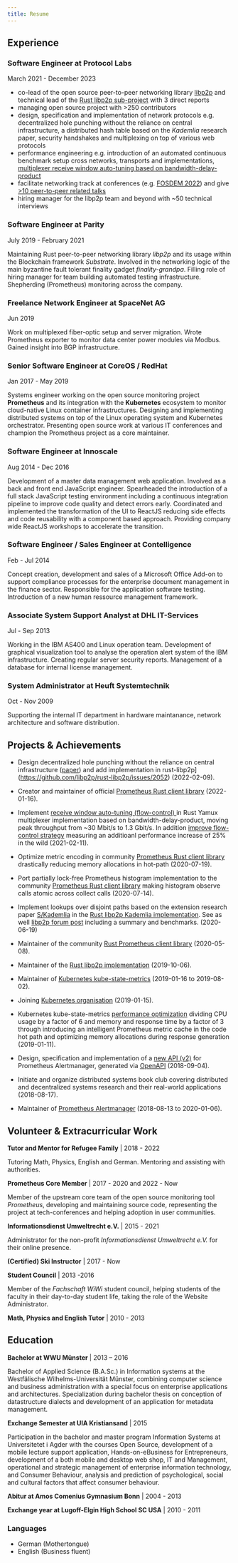 ```yaml
---
title: Resume
---
```



## Experience

### Software Engineer at Protocol Labs

March 2021 - December 2023

- co-lead of the open source peer-to-peer networking library
  [libp2p](https://libp2p.io/) and technical lead of the [Rust libp2p
  sub-project](https://github.com/libp2p/rust-libp2p/) with 3 direct reports
- managing open source project with >250 contributors
- design, specification and implementation of network protocols e.g.
  decentralized hole punching without the reliance on central infrastructure, a
  distributed hash table based on the _Kademlia_ research paper, security
  handshakes and multiplexing on top of various web protocols
- performance engineering e.g. introduction of an automated continuous benchmark setup cross
  networks, transports and implementations, [multiplexer receive window
  auto-tuning based on bandwidth-delay-product](https://github.com/libp2p/rust-yamux/pull/176)
- facilitate networking track at conferences (e.g. [FOSDEM
  2022](https://archive.fosdem.org/2022/schedule/track/network/)) and give [>10
  peer-to-peer related talks](https://max-inden.de/tags/talk/)
- hiring manager for the libp2p team and beyond with ~50 technical interviews

### Software Engineer at Parity

July 2019 - February 2021

Maintaining Rust peer-to-peer networking library *libp2p* and its usage within
the Blockchain framework *Substrate*. Involved in the networking logic of the main
byzantine fault tolerant finality gadget *finality-grandpa*. Filling role of
hiring manager for team building automated testing infrastructure. Shepherding
(Prometheus) monitoring across the company.


### Freelance Network Engineer at SpaceNet AG

Jun 2019

Work on multiplexed fiber-optic setup and server migration. Wrote Prometheus
exporter to monitor data center power modules via Modbus. Gained insight into
BGP infrastructure.


### Senior Software Engineer at CoreOS / RedHat

Jan 2017 - May 2019

Systems engineer working on the open source monitoring project **Prometheus**
and its integration with the **Kubernetes** ecosystem to monitor cloud-native
Linux container infrastructures. Designing and implementing distributed systems
on top of the Linux operating system and Kubernetes orchestrator. Presenting
open source work at various IT conferences and champion the Prometheus project
as a core maintainer.


### Software Engineer at Innoscale

Aug 2014 - Dec 2016

Development of a master data management web application. Involved as a back and
front end JavaScript engineer. Spearheaded the introduction of a full stack
JavaScript testing environment including a continuous integration pipeline to
improve code quality and detect errors early. Coordinated and implemented the
transformation of the UI to ReactJS reducing side effects and code reusability
with a component based approach.  Providing company wide ReactJS workshops to
accelerate the transition.


### Software Engineer / Sales Engineer at Contelligence

Feb - Jul 2014

Concept creation, development and sales of a Microsoft Office Add-on to support
compliance processes for the enterprise document management in the finance
sector. Responsible for the application software testing. Introduction of a new
human ressource management framework.


### Associate System Support Analyst at DHL IT-Services

Jul - Sep 2013

Working in the IBM AS400 and Linux operation team.
Development of graphical visualization tool to analyse the operation alert
system of the IBM infrastructure. Creating regular server security reports.
Management of a database for internal license management.


### System Administrator at Heuft Systemtechnik

Oct - Nov 2009

Supporting the internal IT department in hardware
maintanance, network architecture and software distribution.


## Projects & Achievements

- Design decentralized hole punching without the reliance on central
  infrastructure
  ([paper](https://research.protocol.ai/publications/decentralized-hole-punching/seemann2022.pdf))
  and add implementation in
  rust-libp2p](https://github.com/libp2p/rust-libp2p/issues/2052) (2022-02-09).

- Creator and maintainer of official [Prometheus Rust client
  library](https://github.com/prometheus/client_rust) (2022-01-16).

- Implement [receive window auto-tuning (flow-control)
  ](https://github.com/libp2p/rust-yamux/pull/176) in Rust Yamux multiplexer
  implementation based on bandwidth-delay-product, moving peak throughput from
  ~30 Mbit/s to 1.3 Gbit/s. In addition [improve flow-control
  strategy](https://discuss.libp2p.io/t/optimizing-yamux-flow-control-sending-window-update-frames-early/843/1)
  measuring an additioanl performance increase of 25% in the wild (2021-02-11).

- Optimize metric encoding in community [Prometheus Rust client
  library](https://github.com/tikv/rust-prometheus/pull/327) drastically
  reducing memory allocations in hot-path (2020-07-19).

- Port partially lock-free Prometheus histogram implementation to the community
  [Prometheus Rust client
  library](https://github.com/tikv/rust-prometheus/pull/314) making histogram
  observe calls atomic across collect calls (2020-07-14).

- Implement lookups over disjoint paths based on the extension research paper
  [S/Kademlia](http://citeseerx.ist.psu.edu/viewdoc/download?doi=10.1.1.68.4986&rep=rep1&type=pdf)
  in the [Rust libp2p Kademlia
  implementation](https://github.com/libp2p/rust-libp2p/pull/1473). See as well
  [libp2p forum
  post](https://discuss.libp2p.io/t/s-kademlia-lookups-over-disjoint-paths-in-rust-libp2p/571)
  including a summary and benchmarks. (2020-06-19)

- Maintainer of the community [Rust Prometheus client
  library](https://github.com/tikv/rust-prometheus/) (2020-05-08).

- Maintainer of the [Rust libp2p
  implementation](https://github.com/libp2p/rust-libp2p/) (2019-10-06).

- Maintainer of [Kubernetes
  kube-state-metrics](https://github.com/kubernetes/kube-state-metrics)
  (2019-01-16 to 2019-08-02).

- Joining [Kubernetes
  organisation](https://github.com/kubernetes/org/issues/364) (2019-01-15).

- Kubernetes kube-state-metrics [performance
  optimization](https://github.com/kubernetes/kube-state-metrics/issues/498)
  dividing CPU usage by a factor of 6 and memory and response time by a factor
  of 3 through introducing an intelligent Prometheus metric cache in the code
  hot path and optimizing memory allocations during response generation
  (2019-01-11).

- Design, specification and implementation of a [new API
  (v2)](https://github.com/prometheus/alertmanager/pull/1352) for Prometheus
  Alertmanager, generated via
  [OpenAPI](https://github.com/OAI/OpenAPI-Specification/blob/master/versions/2.0.md)
  (2018-09-04).

- Initiate and organize distributed systems book club covering distributed and
  decentralized systems research and their real-world applications (2018-08-17).

- Maintainer of [Prometheus
  Alertmanager](https://github.com/prometheus/alertmanager) (2018-08-13 to
  2020-01-06).


## Volunteer & Extracurricular Work

**Tutor and Mentor for Refugee Family** | 2018 - 2022

Tutoring Math, Physics, English and German. Mentoring and assisting with
authorities.

**Prometheus Core Member** | 2017 - 2020 and 2022 - Now

Member of the upstream core team of the open source monitoring tool
_Prometheus_, developing and maintaining source code, representing the project
at tech-conferences and helping adoption in user communities.

**Informationsdienst Umweltrecht e.V.** | 2015 - 2021

Administrator for the non-profit _Informationsdienst Umweltrecht e.V._ for
their online presence.

**(Certified) Ski Instructor** | 2017 - Now

**Student Council** | 2013 -2016

Member of the _Fachschaft WiWi_ student council, helping students of the
faculty in their day-to-day student life, taking the role of the Website
Administrator.

**Math, Physics and English Tutor** | 2010 - 2013


## Education

**Bachelor at WWU Münster** | 2013 – 2016

Bachelor of Applied Science (B.A.Sc.) in Information systems at the
Westfälische Wilhelms-Universität Münster, combining computer science and
business administration with a special focus on enterprise applications and
architectures. Specialization during bachelor thesis on conception of
datastructure dialects and development of an application for metadata
management.


**Exchange Semester at UIA Kristiansand** | 2015

Participation in the bachelor and master program Information Systems at
Universitetet i Agder with the courses Open Source, development of a mobile
lecture support application, Hands-on-eBusiness for Entrepreneurs, development
of a both mobile and desktop web shop, IT and Management, operational and
strategic management of enterprise information technology, and Consumer
Behaviour, analysis and prediction of psychological, social and cultural
factors that affect consumer behaviour.


**Abitur at Amos Comenius Gymnasium Bonn** | 2004 - 2013


**Exchange year at Lugoff-Elgin High School SC USA** | 2010 - 2011


### Languages

- German (Mothertongue)
- English (Business fluent)




